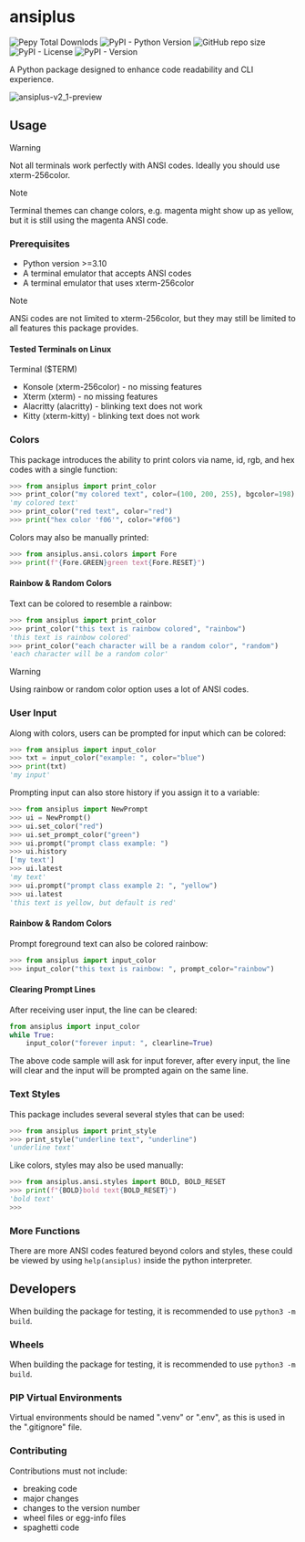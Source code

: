 # ansiplus
![Pepy Total Downlods](https://img.shields.io/pepy/dt/ansiplus?color=blue)
![PyPI - Python Version](https://img.shields.io/pypi/pyversions/ansiplus)
![GitHub repo size](https://img.shields.io/github/repo-size/xyzpw/ansiplus)
![PyPI - License](https://img.shields.io/pypi/l/ansiplus)
![PyPI - Version](https://img.shields.io/pypi/v/ansiplus)

A Python package designed to enhance code readability and CLI experience.

![ansiplus-v2_1-preview](https://github.com/xyzpw/ansiplus/assets/76017734/4078141f-578e-443c-aec9-d08110f5f5e9)


## Usage
> [!WARNING]
> Not all terminals work perfectly with ANSI codes.
> Ideally you should use xterm-256color.

> [!NOTE]
> Terminal themes can change colors, e.g. magenta might show up as yellow, but it is still using the magenta ANSI code.

### Prerequisites
- Python version >=3.10
- A terminal emulator that accepts ANSI codes
- A terminal emulator that uses xterm-256color

> [!NOTE]
> ANSi codes are not limited to xterm-256color, but they may still be limited to all features this package provides.

#### Tested Terminals on Linux
Terminal ($TERM)
- Konsole (xterm-256color) - no missing features
- Xterm (xterm) - no missing features
- Alacritty (alacritty) - blinking text does not work
- Kitty (xterm-kitty) - blinking text does not work

### Colors
This package introduces the ability to print colors via name, id, rgb, and hex codes with a single function:
```python
>>> from ansiplus import print_color
>>> print_color("my colored text", color=(100, 200, 255), bgcolor=198)
'my colored text'
>>> print_color("red text", color="red")
>>> print("hex color 'f06'", color="#f06")
```

Colors may also be manually printed:
```python
>>> from ansiplus.ansi.colors import Fore
>>> print(f"{Fore.GREEN}green text{Fore.RESET}")
```

#### Rainbow & Random Colors
Text can be colored to resemble a rainbow:
```python
>>> from ansiplus import print_color
>>> print_color("this text is rainbow colored", "rainbow")
'this text is rainbow colored'
>>> print_color("each character will be a random color", "random")
'each character will be a random color'
```

> [!WARNING]
> Using rainbow or random color option uses a lot of ANSI codes.

### User Input
Along with colors, users can be prompted for input which can be colored:
```python
>>> from ansiplus import input_color
>>> txt = input_color("example: ", color="blue")
>>> print(txt)
'my input'
```

Prompting input can also store history if you assign it to a variable:
```python
>>> from ansiplus import NewPrompt
>>> ui = NewPrompt()
>>> ui.set_color("red")
>>> ui.set_prompt_color("green")
>>> ui.prompt("prompt class example: ")
>>> ui.history
['my text']
>>> ui.latest
'my text'
>>> ui.prompt("prompt class example 2: ", "yellow")
>>> ui.latest
'this text is yellow, but default is red'
```

#### Rainbow & Random Colors
Prompt foreground text can also be colored rainbow:
```python
>>> from ansiplus import input_color
>>> input_color("this text is rainbow: ", prompt_color="rainbow")
```

#### Clearing Prompt Lines
After receiving user input, the line can be cleared:
```python
from ansiplus import input_color
while True:
    input_color("forever input: ", clearline=True)
```
The above code sample will ask for input forever, after every input, the line will clear and the input will be prompted again on the same line.

### Text Styles
This package includes several several styles that can be used:
```python
>>> from ansiplus import print_style
>>> print_style("underline text", "underline")
'underline text'
```

Like colors, styles may also be used manually:
```python
>>> from ansiplus.ansi.styles import BOLD, BOLD_RESET
>>> print(f"{BOLD}bold text{BOLD_RESET}")
'bold text'
>>>
```

### More Functions
There are more ANSI codes featured beyond colors and styles, these could be viewed by using `help(ansiplus)` inside the python interpreter.

## Developers
When building the package for testing, it is recommended to use `python3 -m build`.
### Wheels
When building the package for testing, it is recommended to use `python3 -m build`.
### PIP Virtual Environments
Virtual environments should be named ".venv" or ".env", as this is used in the ".gitignore" file.

### Contributing
Contributions must not include:
- breaking code
- major changes
- changes to the version number
- wheel files or egg-info files
- spaghetti code

